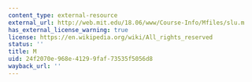 ```yaml
---
content_type: external-resource
external_url: http://web.mit.edu/18.06/www/Course-Info/Mfiles/slu.m
has_external_license_warning: true
license: https://en.wikipedia.org/wiki/All_rights_reserved
status: ''
title: M
uid: 24f2070e-968e-4129-9faf-73535f5056d8
wayback_url: ''
---
```

